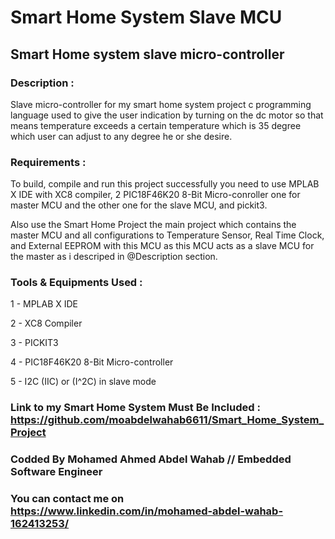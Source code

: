 # Smart Home System Slave MCU 
## Smart Home system slave micro-controller

### Description : 
Slave micro-controller for my smart home system project c programming language used to give the user indication by turning on the dc motor so that means temperature exceeds a certain temperature which is 35 degree which user can adjust to any degree he or she desire.

### Requirements : 
To build, compile and run this project successfully you need to use MPLAB X IDE with XC8 compiler, 2 PIC18F46K20 8-Bit Micro-conroller one for master MCU and the other one for the slave MCU, and pickit3.  

Also use the Smart Home Project the main project which contains the master MCU and all configurations to Temperature Sensor, Real Time Clock, and External EEPROM with this MCU as this MCU acts as a slave MCU for the master as i descriped in @Description section.

### Tools & Equipments Used :
1 - MPLAB X IDE   

2 - XC8 Compiler  

3 - PICKIT3 

4 - PIC18F46K20 8-Bit Micro-controller  

5 - I2C (IIC) or (I^2C) in slave mode  

### Link to my Smart Home System Must Be Included : https://github.com/moabdelwahab6611/Smart_Home_System_Project

### Codded By Mohamed Ahmed Abdel Wahab // Embedded Software Engineer

### You can contact me on https://www.linkedin.com/in/mohamed-abdel-wahab-162413253/



 
